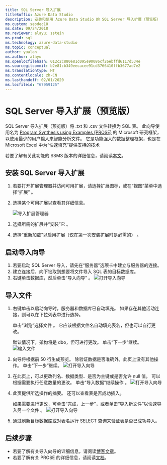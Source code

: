 ```yaml
---
title: SQL Server 导入扩展
titleSuffix: Azure Data Studio
description: 安装和使用 Azure Data Studio 的 SQL Server 导入扩展（预览版）
ms.custom: seodec18
ms.date: 09/24/2018
ms.reviewer: alayu; sstein
ms.prod: sql
ms.technology: azure-data-studio
ms.topic: conceptual
author: yualan
ms.author: alayu
ms.openlocfilehash: 012c2c880e81c095e90086cf26ebffd6117d534e
ms.sourcegitcommit: b2e81cb349eecacee91cd3766410ffb3677ad7e2
ms.translationtype: HT
ms.contentlocale: zh-CN
ms.lasthandoff: 02/01/2020
ms.locfileid: "67959125"
---
```

# <a name="sql-server-import-extension-preview"></a>SQL Server 导入扩展（预览版）

SQL Server 导入扩展（预览版）将 .txt 和 .csv 文件转换为 SQL 表。 此向导使用名为 [Program Synthesis using Examples (PROSE)](https://microsoft.github.io/prose/) 的 Microsoft 研究框架，以使用最少的用户输入来智能分析文件。 它是功能强大的数据整理框架，也是在 Microsoft Excel 中为“快速填充”提供支持的技术

若要了解有关此功能的 SSMS 版本的详细信息，请阅读[本文](https://docs.microsoft.com/sql/relational-databases/import-export/import-flat-file-wizard)。


## <a name="install-the-sql-server-import-extension"></a>安装 SQL Server 导入扩展

1. 若要打开扩展管理器并访问可用扩展，请选择扩展图标，或在“视图”菜单中选择“扩展”   。
2. 选择某个可用扩展以查看其详细信息。

   ![导入扩展管理器](media/sql-server-import-extension/import-wizard-install.png)

1. 选择所需的扩展并“安装”它  。
2. 选择“重新加载”以启用扩展（仅在第一次安装扩展时是必需的）  。

## <a name="start-import-wizard"></a>启动导入向导

1. 若要启动 SQL Server 导入，请先在“服务器”选项卡中建立与服务器的连接。
2. 建立连接后，向下钻取到想要将文件导入 SQL 表的目标数据库。
3. 右键单击数据库，然后单击“导入向导”  。
    ![打开导入向导](media/sql-server-import-extension/open-import-wizard.png)

## <a name="importing-a-file"></a>导入文件
1. 右键单击以启动向导时，服务器和数据库已自动填充。 如果存在其他活动连接，则可以在下拉列表中进行选择。 
    
    单击“浏览”选择文件  。 它应该根据文件名自动填充表名，但也可以自行更改。

    默认情况下，架构将是 dbo，但可进行更改。 单击“下一步”继续。 
    ![输入文件](media/sql-server-import-extension/import-wizard-input-file.png)
1. 向导将根据前 50 行生成预览。 除验证数据是否准确外，此页上没有其他操作。 单击“下一步”继续。 
    ![打开导入向导](media/sql-server-import-extension/import-wizard-preview-data.png)
2. 在此页上，可以更改列名、数据类型、是否为主键或是否允许 null 值。 可以根据需要执行任意数量的更改。 单击“导入数据”继续操作  。
    ![打开导入向导](media/sql-server-import-extension/import-wizard-modify-columns.png)
3. 此页提供所选操作的摘要。 还可以查看表是否成功插入。 

    如果需要进行更改，可单击“完成，上一步”，或者单击“导入新文件”以快速导入另一个文件   。
    ![打开导入向导](media/sql-server-import-extension/import-wizard-summary.png)
1. 通过刷新目标数据库或对表名运行 SELECT 查询来验证表是否已成功导入。

## <a name="next-steps"></a>后续步骤
- 若要了解有关导入向导的详细信息，请阅读[博客文章](https://cloudblogs.microsoft.com/sqlserver/2018/08/30/the-august-release-of-sql-operations-studio-is-now-available/)。
- 若要了解有关 PROSE 的详细信息，请阅读[文档](https://microsoft.github.io/prose/)。
